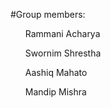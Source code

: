 #Group members:
<ul>Rammani Acharya</ul>
<ul>Swornim Shrestha</ul>
<ul>Aashiq Mahato</ul>
<ul>Mandip Mishra</ul>
